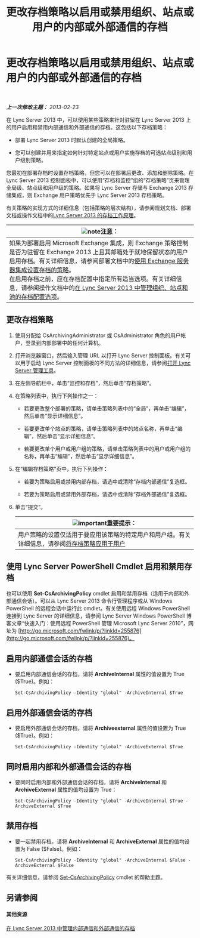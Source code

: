 ﻿---
title: 更改存档策略以启用或禁用组织、站点或用户的内部或外部通信的存档
TOCTitle: 更改存档策略以启用或禁用组织、站点或用户的内部或外部通信的存档
ms:assetid: b85dc3fb-8ebd-4e3c-ac90-fc79270ac867
ms:mtpsurl: https://technet.microsoft.com/zh-cn/library/Gg182576(v=OCS.15)
ms:contentKeyID: 49314057
ms.date: 05/19/2016
mtps_version: v=OCS.15
ms.translationtype: HT
---

# 更改存档策略以启用或禁用组织、站点或用户的内部或外部通信的存档

 

_**上一次修改主题：** 2013-02-23_

在 Lync Server 2013 中，可以使用某些策略来针对驻留在 Lync Server 2013 上的用户启用和禁用内部通信和外部通信的存档。这包括以下存档策略：

  - 部署 Lync Server 2013 时默认创建的全局策略。

  - 您可以创建并用来指定如何针对特定站点或用户实施存档的可选站点级别和用户级别策略。

您最初在部署存档时设置存档策略，但您可以在部署后更改、添加和删除策略。在 Lync Server 2013 控制面板中，可以使用“存档和监控”组的“存档策略”页来管理全局级、站点级和用户级的策略。如果将 Lync Server 存储与 Exchange 2013 存储集成，则 Exchange 用户策略优先于 Lync Server 2013 存档策略。

有关策略的实现方式的详细信息（包括策略的层次结构），请参阅规划文档、部署文档或操作文档中的[Lync Server 2013 的存档工作原理](lync-server-2013-how-archiving-works.md)。

<table>
<thead>
<tr class="header">
<th><img src="images/Dn783119.note(OCS.15).gif" title="note" alt="note" />注意：</th>
</tr>
</thead>
<tbody>
<tr class="odd">
<td>如果为部署启用 Microsoft Exchange 集成，则 Exchange 策略控制是否为驻留在 Exchange 2013 上且其邮箱处于就地保留状态的用户启用存档。有关详细信息，请参阅部署文档中的<a href="lync-server-2013-setting-up-policies-for-archiving-when-using-exchange-server-integration.md">使用 Exchange 服务器集成设置存档的策略</a>。<br />
在启用存档之前，应在存档配置中指定所有适当选项。有关详细信息，请参阅操作文档中的<a href="lync-server-2013-managing-archiving-configuration-options-for-your-organization-sites-and-pools.md">在 Lync Server 2013 中管理组织、站点和池的存档配置选项</a>。</td>
</tr>
</tbody>
</table>


## 更改存档策略

1.  使用分配给 CsArchivingAdministrator 或 CsAdministrator 角色的用户帐户，登录到内部部署中的任何计算机。

2.  打开浏览器窗口，然后输入管理 URL 以打开 Lync Server 控制面板。有关可以用于启动 Lync Server 控制面板的不同方法的详细信息，请参阅[打开 Lync Server 管理工具](lync-server-2013-open-lync-server-administrative-tools.md)。

3.  在左侧导航栏中，单击“监控和存档”，然后单击“存档策略”。

4.  在策略列表中，执行下列操作之一：
    
      - 若要更改整个部署的策略，请单击策略列表中的“全局”，再单击“编辑”，然后单击“显示详细信息”。
    
      - 若要更改单个站点的策略，请单击策略列表中的站点名称，再单击“编辑”，然后单击“显示详细信息”。
    
      - 若要更改单个用户或用户组的策略，请单击策略列表中的用户或用户组的名称，再单击“编辑”，然后单击“显示详细信息”。

5.  在“编辑存档策略”页中，执行下列操作：
    
      - 若要为策略启用或禁用内部存档，请选中或清除“存档内部通信”复选框。
    
      - 若要为策略启用或禁用外部存档，请选中或清除“存档外部通信”复选框。

6.  单击“提交”。
    
    <table>
    <thead>
    <tr class="header">
    <th><img src="images/Gg398794.important(OCS.15).gif" title="important" alt="important" />重要提示：</th>
    </tr>
    </thead>
    <tbody>
    <tr class="odd">
    <td>用户策略的设置仅适用于要应用该策略的特定用户和用户组。有关详细信息，请参阅<a href="lync-server-2013-applying-an-archiving-policy-to-users.md">将存档策略应用于用户</a></td>
    </tr>
    </tbody>
    </table>


## 使用 Lync Server PowerShell Cmdlet 启用和禁用存档

也可以使用 **Set-CsArchivingPolicy** cmdlet 启用和禁用存档（适用于内部和外部通信会话）。可以从 Lync Server 2013 命令行管理程序或从 Windows PowerShell 的远程会话中运行此 cmdlet。有关使用远程 Windows PowerShell 连接到 Lync Server 的详细信息，请参阅 Lync Server Windows PowerShell 博客文章“快速入门：使用远程 PowerShell 管理 Microsoft Lync Server 2010”，网址为 [http://go.microsoft.com/fwlink/p/?linkId=255876](http://go.microsoft.com/fwlink/p/?linkid=255876)。

## 启用内部通信会话的存档

  - 要启用内部通信会话的存档，请将 **ArchiveInternal** 属性的值设置为 True ($True)。例如：
    
        Set-CsArchivingPolicy -Identity "global" -ArchiveInternal $True

## 启用外部通信会话的存档

  - 要启用外部通信会话的存档，请将 **Archiveexternal** 属性的值设置为 True ($True)。例如：
    
        Set-CsArchivingPolicy -Identity "global" -ArchiveExternal $True

## 同时启用内部和外部通信会话的存档

  - 要同时启用内部和外部通信会话的存档，请将 **ArchiveInternal** 和 **ArchiveExternal** 属性的值均设置为 True：
    
        Set-CsArchivingPolicy -Identity "global" -ArchiveInternal $True -ArchiveExternal $True

## 禁用存档

  - 要一起禁用存档，请将 **ArchiveInternal** 和 **ArchiveExternal** 属性的值均设置为 False ($False)。例如：
    
        Set-CsArchivingPolicy -Identity "global" -ArchiveInternal $False -ArchiveExternal $False

有关详细信息，请参阅 [Set-CsArchivingPolicy](https://docs.microsoft.com/en-us/powershell/module/skype/Set-CsArchivingPolicy) cmdlet 的帮助主题。

## 另请参阅

#### 其他资源

[在 Lync Server 2013 中管理内部通信和外部通信的存档](lync-server-2013-managing-the-archiving-of-internal-and-external-communications.md)


